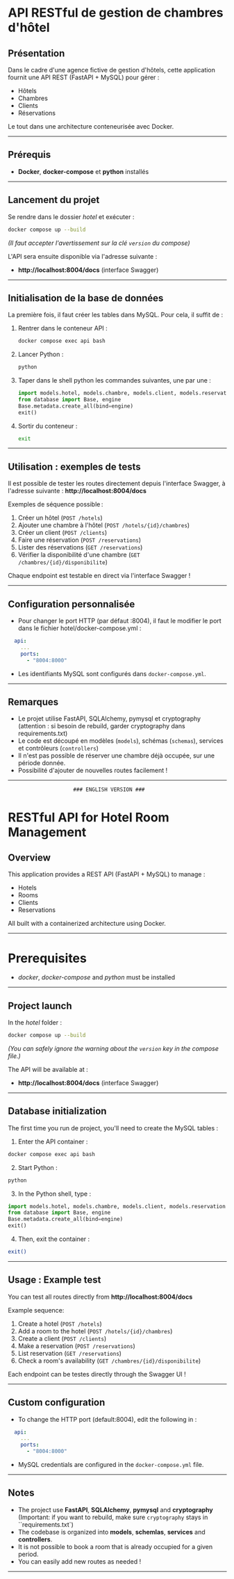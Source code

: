 # API RESTful de gestion de chambres d'hôtel

## Présentation
Dans le cadre d'une agence fictive de gestion d'hôtels, cette application fournit une API REST (FastAPI + MySQL) pour gérer :
- Hôtels
- Chambres
- Clients
- Réservations

Le tout dans une architecture  conteneurisée avec Docker.

---

## Prérequis
- **Docker**, **docker-compose** et **python** installés

---

## Lancement du projet

Se rendre dans le dossier *hotel* et exécuter :

```bash
docker compose up --build
```
*(Il faut accepter l'avertissement sur la clé `version` du compose)*

L'API sera ensuite disponible via l'adresse suivante :
- **http://localhost:8004/docs** (interface Swagger)

---

## Initialisation de la base de données
La première fois, il faut créer les tables dans MySQL. Pour cela, il suffit de :

1. Rentrer dans le conteneur API :
   ```bash
   docker compose exec api bash
   ```
2. Lancer Python :
   ```bash
   python
   ```
3. Taper dans le shell python les commandes suivantes, une par une :
   ```python
   import models.hotel, models.chambre, models.client, models.reservation
   from database import Base, engine
   Base.metadata.create_all(bind=engine)
   exit()
   ```
4. Sortir du conteneur :
   ```bash
   exit
   ```

---

## Utilisation : exemples de tests

Il est possible de tester les routes directement depuis l'interface Swagger, à l'adresse suivante :
**http://localhost:8004/docs**

Exemples de séquence possible :
1. Créer un hôtel (`POST /hotels`)
2. Ajouter une chambre à l'hôtel (`POST /hotels/{id}/chambres`)
3. Créer un client (`POST /clients`)
4. Faire une réservation (`POST /reservations`)
5. Lister des réservations (`GET /reservations`)
6. Vérifier la disponibilité d'une chambre (`GET /chambres/{id}/disponibilite`)

Chaque endpoint est testable en direct via l'interface Swagger !

---

## Configuration personnalisée

- Pour changer le port HTTP (par défaut :8004), il faut le modifier le port dans le fichier hotel/docker-compose.yml :
```yaml
  api:
    ...
    ports:
      - "8004:8000"
```

- Les identifiants MySQL sont configurés dans `docker-compose.yml`.

---

## Remarques
- Le projet utilise FastAPI, SQLAlchemy, pymysql et cryptography (attention : si besoin de rebuild, garder cryptography dans requirements.txt)
- Le code est découpé en modèles (`models`), schémas (`schemas`), services et contrôleurs (`controllers`)
- Il n'est pas possible de réserver une chambre déjà occupée, sur une période donnée.
- Possibilité d'ajouter de nouvelles routes facilement !
---


                         ### ENGLISH VERSION ###

# RESTful API for Hotel Room Management

## Overview
This application provides a REST API (FastAPI + MySQL) to manage :
- Hotels
- Rooms
- Clients
- Reservations

All built with a containerized architecture using Docker.

---

# Prerequisites
- *docker*, *docker-compose* and *python*  must be installed

---

## Project launch

In the *hotel* folder :

```bash
docker compose up --build
```
*(You can safely ignore the warning about the `version` key in the compose file.)*

The API will be available at :
- **http://localhost:8004/docs** (interface Swagger)

---

## Database initialization
The first time you run de project, you'll need to create the MySQL tables :
1. Enter the API container :
```bash
docker compose exec api bash
```

2. Start Python :
```bash
python
```

3. In the Python shell, type :
```python
import models.hotel, models.chambre, models.client, models.reservation
from database import Base, engine
Base.metadata.create_all(bind=engine)
exit()
```

4. Then, exit the container :
```bash
exit()
```

---

## Usage : Example test

You can test all routes directly from
**http://localhost:8004/docs**

Example sequence:

1. Create a hotel (`POST /hotels`)
2. Add a room to the hotel (`POST /hotels/{id}/chambres`)
3. Create a client (`POST /clients`)
4. Make a reservation (`POST /reservations`)
5. List reservation (`GET /reservations`)
6. Check a room's availability (`GET /chambres/{id}/disponibilite`)

Each endpoint can be testes directly through the Swagger UI !

---

## Custom configuration

- To change the HTTP port (default:8004), edit the following in :
```yaml
  api:
    ...
    ports:
      - "8004:8000"
````

- MySQL credentials are configured in the `docker-compose.yml` file.

---

## Notes
- The project use **FastAPI**, **SQLAlchemy**, **pymysql** and **cryptography** (Important: if you want to rebuild, make sure `cryptography` stays in ``requirements.txt`)
- The codebase is organized into **models**, **schemlas**, **services** and **controllers**.
- It is not possible to book a room that is already occupied for a given period.
- You can easily add new routes as needed !
---


